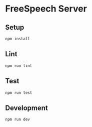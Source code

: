 # FreeSpeech Server

## Setup

```
npm install
```

## Lint

```
npm run lint
```

## Test

```
npm run test
```

## Development

```
npm run dev
```
